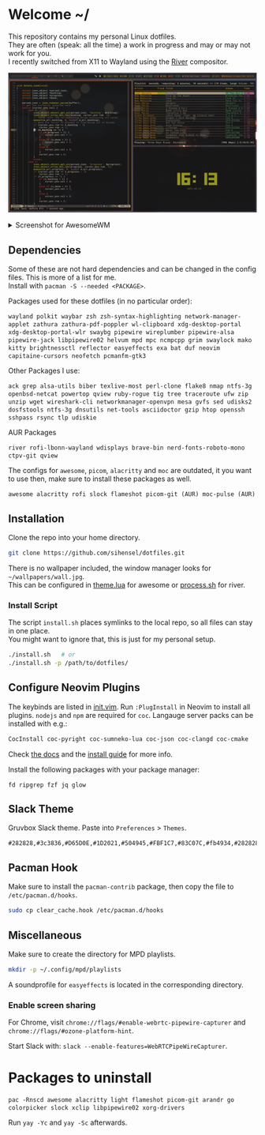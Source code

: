 # Welcome ~/

This repository contains my personal Linux dotfiles.  
They are often (speak: all the time) a work in progress and may or may not work for you.  
I recently switched from X11 to Wayland using the [River](https://github.com/riverwm/river) compositor.

![screenshot.png](screenshot.png)

<details>
  <summary>Screenshot for AwesomeWM</summary>

  ![screenshot_awesome.png](screenshot_awesome.png)
</details>

## Dependencies

Some of these are not hard dependencies and can be changed in the config files. This is more of a list for me.  
Install with `pacman -S --needed <PACKAGE>`.

Packages used for these dotfiles (in no particular order):
```
wayland polkit waybar zsh zsh-syntax-highlighting network-manager-applet zathura zathura-pdf-poppler wl-clipboard xdg-desktop-portal xdg-desktop-portal-wlr swaybg pipewire wireplumber pipewire-alsa pipewire-jack libpipewire02 helvum mpd mpc ncmpcpp grim swaylock mako kitty brightnessctl reflector easyeffects exa bat duf neovim capitaine-cursors neofetch pcmanfm-gtk3
```

Other Packages I use:
```
ack grep alsa-utils biber texlive-most perl-clone flake8 nmap ntfs-3g openbsd-netcat powertop qview ruby-rogue tig tree traceroute ufw zip unzip wget wireshark-cli networkmanager-openvpn mesa gvfs sed udisks2 dosfstools ntfs-3g dnsutils net-tools asciidoctor gzip htop openssh sshpass rsync tlp udiskie
```

AUR Packages
```
river rofi-lbonn-wayland wdisplays brave-bin nerd-fonts-roboto-mono ctpv-git qview
```

The configs for `awesome`, `picom`, `alacritty` and `moc` are outdated, it you want to use then, make sure to install these packages as well.
```
awesome alacritty rofi slock flameshot picom-git (AUR) moc-pulse (AUR)
```

## Installation

Clone the repo into your home directory.

```sh
git clone https://github.com/sihensel/dotfiles.git
```

There is no wallpaper included, the window manager looks for `~/wallpapers/wall.jpg`.  
This can be configured in [theme.lua](awesome/themes/groovebox/theme.lua#L42) for awesome or [process.sh](river/process.sh) for river.

### Install Script

The script `install.sh` places symlinks to the local repo, so all files can stay in one place.  
You might want to ignore that, this is just for my personal setup.

```sh
./install.sh   # or
./install.sh -p /path/to/dotfiles/
```

## Configure Neovim Plugins

The keybinds are listed in [init.vim](nvim/init.vim).
Run `:PlugInstall` in Neovim to install all plugins. `nodejs` and `npm` are required for `coc`. Langauge server packs can be installed with e.g.:

```sh
CocInstall coc-pyright coc-sumneko-lua coc-json coc-clangd coc-cmake
```
Check [the docs](https://github.com/neoclide/coc.nvim/wiki/Using-coc-extensions) and the [install guide](https://github.com/neoclide/coc.nvim/wiki/Install-coc.nvim) for more info.

Install the following packages with your package manager:
```
fd ripgrep fzf jq glow
```

## Slack Theme

Gruvbox Slack theme. Paste into `Preferences` > `Themes`.
```
#282828,#3c3836,#D65D0E,#1D2021,#504945,#FBF1C7,#83C07C,#fb4934,#282828,#FBF1C7
```

## Pacman Hook

Make sure to install the `pacman-contrib` package, then copy the file to `/etc/pacman.d/hooks`.

```sh
sudo cp clear_cache.hook /etc/pacman.d/hooks
```

## Miscellaneous

Make sure to create the directory for MPD playlists.
```sh
mkdir -p ~/.config/mpd/playlists
```

A soundprofile for `easyeffects` is located in the corresponding directory.

### Enable screen sharing

For Chrome, visit `chrome://flags/#enable-webrtc-pipewire-capturer` and `chrome://flags/#ozone-platform-hint`.

Start Slack with: `slack --enable-features=WebRTCPipeWireCapturer`.

# Packages to uninstall

```
pac -Rnscd awesome alacritty light flameshot picom-git arandr go colorpicker slock xclip libpipewire02 xorg-drivers
```

Run `yay -Yc` and `yay -Sc` afterwards.
